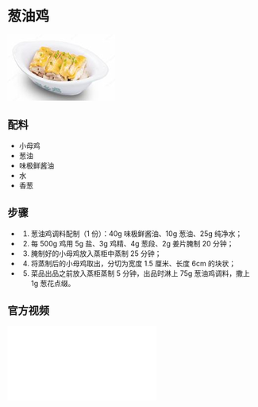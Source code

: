 # 葱油鸡

![葱油鸡](/images/葱油鸡.png)

## 配料

- 小母鸡
- 葱油
- 味极鲜酱油
- 水
- 香葱

## 步骤

- 1. 葱油鸡调料配制（1 份）：40g 味极鲜酱油、10g 葱油、25g 纯净水；
- 2. 每 500g 鸡用 5g 盐、3g 鸡精、4g 葱段、2g 姜片腌制 20 分钟；
- 3. 腌制好的小母鸡放入蒸柜中蒸制 25 分钟；
- 4. 将蒸制后的小母鸡取出，分切为宽度 1.5 厘米、长度 6cm 的块状；
- 5. 菜品出品之前放入蒸柜蒸制 5 分钟，出品时淋上 75g 葱油鸡调料，撒上 1g 葱花点缀。

## 官方视频

<iframe src="//player.bilibili.com/player.html?isOutside=true&aid=1654957047&bvid=BV1M7421Z7wr&cid=1554945698&p=1" scrolling="no" border="0" frameborder="no" framespacing="0" allowfullscreen="true"></iframe>